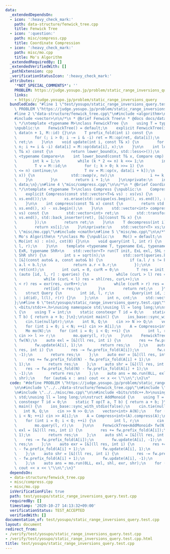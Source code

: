 ```yaml
---
data:
  _extendedDependsOn:
  - icon: ':heavy_check_mark:'
    path: data-structure/fenwick_tree.cpp
    title: Fenwick Tree
  - icon: ':question:'
    path: misc/compress.cpp
    title: Coordinate Compression
  - icon: ':heavy_check_mark:'
    path: misc/mo.cpp
    title: Mo's Algorithm
  _extendedRequiredBy: []
  _extendedVerifiedWith: []
  _pathExtension: cpp
  _verificationStatusIcon: ':heavy_check_mark:'
  attributes:
    '*NOT_SPECIAL_COMMENTS*': ''
    PROBLEM: https://judge.yosupo.jp/problem/static_range_inversions_query
    links:
    - https://judge.yosupo.jp/problem/static_range_inversions_query
  bundledCode: "#line 1 \"test/yosupo/static_range_inversions_query.test.cpp\"\n#define\
    \ PROBLEM \"https://judge.yosupo.jp/problem/static_range_inversions_query\"\n\n\
    #line 2 \"data-structure/fenwick_tree.cpp\"\n#include <algorithm>\n#include <functional>\n\
    #include <vector>\n\n/*\n * @brief Fenwick Tree\n * @docs docs/data-structure/fenwick_tree.md\n\
    \ */\ntemplate <typename M>\nclass FenwickTree {\n    using T = typename M::T;\n\
    \npublic:\n    FenwickTree() = default;\n    explicit FenwickTree(int n) : n(n),\
    \ data(n + 1, M::id) {}\n\n    T prefix_fold(int i) const {\n        T ret = M::id;\n\
    \        for (; i > 0; i -= i & -i) ret = M::op(ret, data[i]);\n        return\
    \ ret;\n    }\n\n    void update(int i, const T& x) {\n        for (++i; i <=\
    \ n; i += i & -i) data[i] = M::op(data[i], x);\n    }\n\n    int lower_bound(const\
    \ T& x) const {\n        return lower_bound(x, std::less<>());\n    }\n\n    template\
    \ <typename Compare>\n    int lower_bound(const T& x, Compare cmp) const {\n \
    \       int k = 1;\n        while (k * 2 <= n) k <<= 1;\n        int i = 0;\n\
    \        T v = M::id;\n        for (; k > 0; k >>= 1) {\n            if (i + k\
    \ <= n) continue;\n            T nv = M::op(v, data[i + k]);\n            if (cmp(nv,\
    \ x)) {\n                std::swap(v, nv);\n                i += k;\n        \
    \    }\n        }\n        return i + 1;\n    }\n\nprivate:\n    int n;\n    std::vector<T>\
    \ data;\n};\n#line 4 \"misc/compress.cpp\"\n\n/*\n * @brief Coordinate Compression\n\
    \ */\ntemplate <typename T>\nclass Compress {\npublic:\n    Compress() = default;\n\
    \    explicit Compress(const std::vector<T>& vs) : xs(vs) {\n        std::sort(xs.begin(),\
    \ xs.end());\n        xs.erase(std::unique(xs.begin(), xs.end()), xs.end());\n\
    \    }\n\n    int compress(const T& x) const {\n        return std::lower_bound(xs.begin(),\
    \ xs.end(), x) - xs.begin();\n    }\n\n    std::vector<int> compress(const std::vector<T>&\
    \ vs) const {\n        std::vector<int> ret;\n        std::transform(vs.begin(),\
    \ vs.end(), std::back_inserter(ret), [&](const T& x) {\n            return compress(x);\n\
    \        });\n        return ret;\n    }\n\n    T decompress(int i) const {\n\
    \        return xs[i];\n    }\n\nprivate:\n    std::vector<T> xs;\n};\n#line 3\
    \ \"misc/mo.cpp\"\n#include <cmath>\n#line 5 \"misc/mo.cpp\"\n\n/*\n * @brief\
    \ Mo's Algorithm\n */\nclass Mo {\npublic:\n    Mo() = default;\n    explicit\
    \ Mo(int n) : n(n), cnt(0) {}\n\n    void query(int l, int r) {\n        queries.emplace_back(cnt++,\
    \ l, r);\n    }\n\n    template <typename T, typename ExL, typename ShL, typename\
    \ ExR, typename ShR>\n    std::vector<T> run(T init, ExL exl, ShL shl, ExR exr,\
    \ ShR shr) {\n        int s = sqrt(n);\n        std::sort(queries.begin(), queries.end(),\
    \ [&](const auto& a, const auto& b) {\n            if (a.l / s != b.l / s) return\
    \ a.l < b.l;\n            return a.r < b.r;\n        });\n\n        std::vector<T>\
    \ ret(cnt);\n        int curL = 0, curR = 0;\n        T res = init;\n        for\
    \ (auto [id, l, r] : queries) {\n            while (curL > l) res = exl(res, --curL);\n\
    \            while (curL < l) res = shl(res, curL++);\n            while (curR\
    \ < r) res = exr(res, curR++);\n            while (curR > r) res = shr(res, --curR);\n\
    \            ret[id] = res;\n        }\n        return ret;\n    }\n\nprivate:\n\
    \    struct Query {\n        int id, l, r;\n        Query(int id, int l, int r)\
    \ : id(id), l(l), r(r) {}\n    };\n\n    int n, cnt;\n    std::vector<Query> queries;\n\
    };\n#line 6 \"test/yosupo/static_range_inversions_query.test.cpp\"\n\n#include\
    \ <bits/stdc++.h>\nusing namespace std;\nusing ll = long long;\n\nstruct AddMonoid\
    \ {\n    using T = int;\n    static constexpr T id = 0;\n    static T op(T a,\
    \ T b) { return a + b; }\n};\n\nint main() {\n    ios_base::sync_with_stdio(false);\n\
    \    cin.tie(nullptr);\n\n    int N, Q;\n    cin >> N >> Q;\n    vector<int> A(N);\n\
    \    for (int i = 0; i < N; ++i) cin >> A[i];\n    A = Compress<int>(A).compress(A);\n\
    \    Mo mo(N);\n    for (int i = 0; i < Q; ++i) {\n        int l, r;\n       \
    \ cin >> l >> r;\n        mo.query(l, r);\n    }\n\n    FenwickTree<AddMonoid>\
    \ fw(N);\n    auto exl = [&](ll res, int i) {\n        res += fw.prefix_fold(A[i]);\n\
    \        fw.update(A[i], 1);\n        return res;\n    };\n    auto shl = [&](ll\
    \ res, int i) {\n        res -= fw.prefix_fold(A[i]);\n        fw.update(A[i],\
    \ -1);\n        return res;\n    };\n    auto exr = [&](ll res, int i) {\n   \
    \     res += fw.prefix_fold(N) - fw.prefix_fold(A[i] + 1);\n        fw.update(A[i],\
    \ 1);\n        return res;\n    };\n    auto shr = [&](ll res, int i) {\n    \
    \    res -= fw.prefix_fold(N) - fw.prefix_fold(A[i] + 1);\n        fw.update(A[i],\
    \ -1);\n        return res;\n    };\n    auto ans = mo.run(0LL, exl, shl, exr,\
    \ shr);\n    for (auto& x : ans) cout << x << \"\\n\";\n}\n"
  code: "#define PROBLEM \"https://judge.yosupo.jp/problem/static_range_inversions_query\"\
    \n\n#include \"../../data-structure/fenwick_tree.cpp\"\n#include \"../../misc/compress.cpp\"\
    \n#include \"../../misc/mo.cpp\"\n\n#include <bits/stdc++.h>\nusing namespace\
    \ std;\nusing ll = long long;\n\nstruct AddMonoid {\n    using T = int;\n    static\
    \ constexpr T id = 0;\n    static T op(T a, T b) { return a + b; }\n};\n\nint\
    \ main() {\n    ios_base::sync_with_stdio(false);\n    cin.tie(nullptr);\n\n \
    \   int N, Q;\n    cin >> N >> Q;\n    vector<int> A(N);\n    for (int i = 0;\
    \ i < N; ++i) cin >> A[i];\n    A = Compress<int>(A).compress(A);\n    Mo mo(N);\n\
    \    for (int i = 0; i < Q; ++i) {\n        int l, r;\n        cin >> l >> r;\n\
    \        mo.query(l, r);\n    }\n\n    FenwickTree<AddMonoid> fw(N);\n    auto\
    \ exl = [&](ll res, int i) {\n        res += fw.prefix_fold(A[i]);\n        fw.update(A[i],\
    \ 1);\n        return res;\n    };\n    auto shl = [&](ll res, int i) {\n    \
    \    res -= fw.prefix_fold(A[i]);\n        fw.update(A[i], -1);\n        return\
    \ res;\n    };\n    auto exr = [&](ll res, int i) {\n        res += fw.prefix_fold(N)\
    \ - fw.prefix_fold(A[i] + 1);\n        fw.update(A[i], 1);\n        return res;\n\
    \    };\n    auto shr = [&](ll res, int i) {\n        res -= fw.prefix_fold(N)\
    \ - fw.prefix_fold(A[i] + 1);\n        fw.update(A[i], -1);\n        return res;\n\
    \    };\n    auto ans = mo.run(0LL, exl, shl, exr, shr);\n    for (auto& x : ans)\
    \ cout << x << \"\\n\";\n}"
  dependsOn:
  - data-structure/fenwick_tree.cpp
  - misc/compress.cpp
  - misc/mo.cpp
  isVerificationFile: true
  path: test/yosupo/static_range_inversions_query.test.cpp
  requiredBy: []
  timestamp: '2020-10-27 14:13:32+09:00'
  verificationStatus: TEST_ACCEPTED
  verifiedWith: []
documentation_of: test/yosupo/static_range_inversions_query.test.cpp
layout: document
redirect_from:
- /verify/test/yosupo/static_range_inversions_query.test.cpp
- /verify/test/yosupo/static_range_inversions_query.test.cpp.html
title: test/yosupo/static_range_inversions_query.test.cpp
---
```

